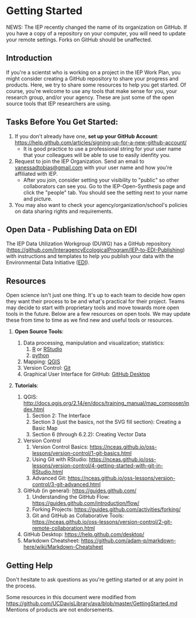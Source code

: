 # Getting Started
NEWS: The IEP recently changed the name of its organization on GitHub. If you have a copy of a repository on your computer, you will need to update your remote settings. Forks on GitHub should be unaffected.

## Introduction
If you're a scientst who is working on a project in the IEP Work Plan, you might consider creating a GitHub repository to share your progress and products. Here, we try to share some resources to help you get started. Of course, you're welcome to use any tools that make sense for you, your research group, and/or your agency. These are just some of the open source tools that IEP researchers are using.

## Tasks Before You Get Started:
1. If you don't already have one, __set up your GitHub Account__:  https://help.github.com/articles/signing-up-for-a-new-github-account/ 
   * It is good practice to use a professional string for your user name that your colleagues will be able to use to easily idenfity you.
1. Request to join the IEP Organization. Send an email to vanessadtobias@gmail.com with your user name and how you're affiliated with IEP.
   * After you join, consider setting your visibility to "public" so other collaborators can see you. Go to the IEP-Open-Synthesis page and click the "people" tab. You should see the setting next to your name and picture.
1. You may also want to check your agency/organization/school's policies on data sharing rights and requirements.

## Open Data - Publishing Data on EDI
The IEP Data Utilization Workgroup (DUWG) has a GitHub repository (https://github.com/InteragencyEcologicalProgram/IEP-to-EDI-Publishing) with instructions and templates to help you publish your data with the Environmental Data Initiative ([EDI](https://environmentaldatainitiative.org/)). 

## Resources
Open science isn't just one thing. It's up to each team to decide how open they want their process to be and what's practical for their project. Teams may decide to start with proprietary tools and move towards more open tools in the future. Below are a few resources on open tools. We may update these from time to time as we find new and useful tools or resources.
1. __Open Source Tools__:
   1. Data processing, manipulation and visualization; statistics: 
      1. [R](https://cran.r-project.org/) or [RStudio](https://www.rstudio.com/)
      1. [python](https://www.python.org/)
   1. Mapping: [QGIS](http://qgis.org) 
   1. Version Control: [Git](https://git-scm.com/)
   1. Graphical User Interface for GitHub: [GitHub Desktop](https://desktop.github.com/)

1. __Tutorials__:
   1. QGIS: http://docs.qgis.org/2.14/en/docs/training_manual/map_composer/index.html
      1. Section 2: The Interface
      1. Section 3 (just the basics, not the SVG fill section): Creating a Basic Map
      1. Section 6 (through 6.2.2): Creating Vector Data
   1. Version Control
      1. Version Control Basics: https://nceas.github.io/oss-lessons/version-control/1-git-basics.html
      1. Using Git with RStudio: https://nceas.github.io/oss-lessons/version-control/4-getting-started-with-git-in-RStudio.html
      1. Advanced Git: https://nceas.github.io/oss-lessons/version-control/3-git-advanced.html
   1. GitHub (in general): https://guides.github.com/ 
      1. Understanding the GitHub Flow: https://guides.github.com/introduction/flow/
	  1. Forking Projects: https://guides.github.com/activities/forking/
	  1. Git and GitHub as Collaborative Tools: https://nceas.github.io/oss-lessons/version-control/2-git-remote-collaboration.html
   1. GitHub Desktop: https://help.github.com/desktop/
   1. Markdown Cheatsheet: https://github.com/adam-p/markdown-here/wiki/Markdown-Cheatsheet
   
## Getting Help
Don't hesitate to ask questions as you're getting started or at any point in the process.

Some resources in this document were modified from https://github.com/UCDavisLibrary/ava/blob/master/GettingStarted.md
Mentions of products are not endorsements.
